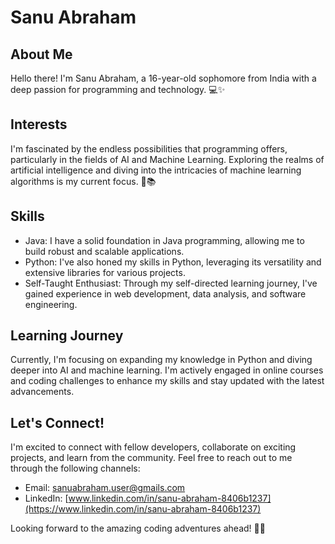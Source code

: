 # Sanu Abraham

## About Me

Hello there! I'm Sanu Abraham, a 16-year-old sophomore from India with a deep passion for programming and technology. 💻✨

## Interests

I'm fascinated by the endless possibilities that programming offers, particularly in the fields of AI and Machine Learning. Exploring the realms of artificial intelligence and diving into the intricacies of machine learning algorithms is my current focus. 🤖📚

## Skills

- Java: I have a solid foundation in Java programming, allowing me to build robust and scalable applications.
- Python: I've also honed my skills in Python, leveraging its versatility and extensive libraries for various projects.
- Self-Taught Enthusiast: Through my self-directed learning journey, I've gained experience in web development, data analysis, and software engineering.

## Learning Journey

Currently, I'm focusing on expanding my knowledge in Python and diving deeper into AI and machine learning. I'm actively engaged in online courses and coding challenges to enhance my skills and stay updated with the latest advancements.

## Let's Connect!

I'm excited to connect with fellow developers, collaborate on exciting projects, and learn from the community. Feel free to reach out to me through the following channels:

- Email: [sanuabraham.user@gmails.com](mailto:sanuabraham.user@gmails.com)
- LinkedIn: [www.linkedin.com/in/sanu-abraham-8406b1237](https://www.linkedin.com/in/sanu-abraham-8406b1237)

Looking forward to the amazing coding adventures ahead! 🚀✨
